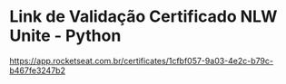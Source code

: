 # Link de Validação Certificado NLW Unite - Python
<https://app.rocketseat.com.br/certificates/1cfbf057-9a03-4e2c-b79c-b467fe3247b2>
